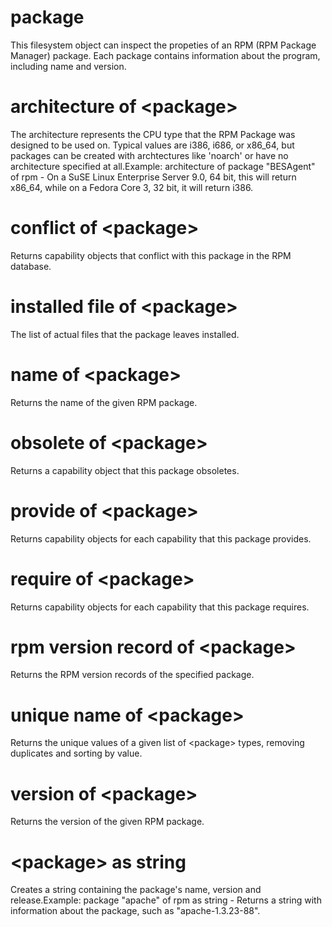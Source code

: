 # package

This filesystem object can inspect the propeties of an RPM (RPM Package Manager) package. Each package contains information about the program, including name and version.

# architecture of &lt;package&gt;

The architecture represents the CPU type that the RPM Package was designed to be used on. Typical values are i386, i686, or x86_64, but packages can be created with archtectures like &#39;noarch&#39; or have no architecture specified at all.Example: architecture of package &quot;BESAgent&quot; of rpm - On a SuSE Linux Enterprise Server 9.0, 64 bit, this will return x86_64, while on a Fedora Core 3, 32 bit, it will return i386.

# conflict of &lt;package&gt;

Returns capability objects that conflict with this package in the RPM database.

# installed file of &lt;package&gt;

The list of actual files that the package leaves installed.

# name of &lt;package&gt;

Returns the name of the given RPM package.

# obsolete of &lt;package&gt;

Returns a capability object that this package obsoletes.

# provide of &lt;package&gt;

Returns capability objects for each capability that this package provides.

# require of &lt;package&gt;

Returns capability objects for each capability that this package requires.

# rpm version record of &lt;package&gt;

Returns the RPM version records of the specified package.

# unique name of &lt;package&gt;

Returns the unique values of a given list of &lt;package&gt; types, removing duplicates and sorting by value.

# version of &lt;package&gt;

Returns the version of the given RPM package.

# &lt;package&gt; as string

Creates a string containing the package&#39;s name, version and release.Example: package &quot;apache&quot; of rpm as string - Returns a string with information about the package, such as &quot;apache-1.3.23-88&quot;.
